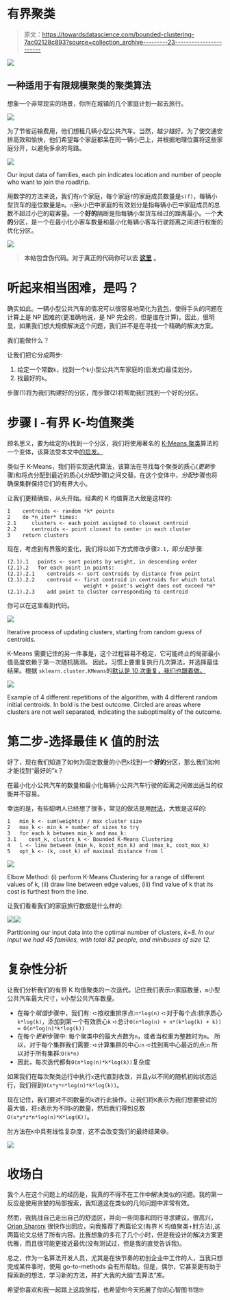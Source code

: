 # 有界聚类

> 原文：<https://towardsdatascience.com/bounded-clustering-7ac02128c893?source=collection_archive---------23----------------------->

![](img/1ffbf1f1a7120b77913ee828a2635719.png)

## 一种适用于有限规模聚类的聚类算法

想象一个非常现实的场景，你所在城镇的几个家庭计划一起去旅行。

![](img/402a6e31dcfe8a7be0b888458004e55b.png)

为了节省运输费用，他们想租几辆小型公共汽车。当然，越少越好。为了使交通安排高效和愉快，他们希望每个家庭都呆在同一辆小巴上，并根据地理位置将这些家庭分开，以避免多余的弯路。

![](img/07f915db7b752945e00010ffc382f177.png)

Our input data of families, each pin indicates location and number of people who want to join the roadtrip.

用数学的方法来说，我们有`n`个家庭，每个家庭`f`的家庭成员数量是`s(f)`，每辆小型货车的座位数量是`m`。`n`至`k`小巴中家庭的有效划分是指每辆小巴中家庭成员的总数不超过小巴的载客量。一个**好的**隔断是指每辆小型货车经过的距离最小。一个**大的**分区，是一个在最小化小客车数量和最小化每辆小客车行驶距离之间进行权衡的优化分区。

![](img/26d9fcc30f7d3e0f935d67ac412bcf07.png)

> **本帖包含伪代码。对于真正的代码你可以去** [**这里**](https://github.com/DalyaG/CodeSnippetsForPosterity/tree/master/BoundedClustering) **。**

# 听起来相当困难，是吗？

确实如此。一辆小型公共汽车的情况可以很容易地简化为[背包](https://en.wikipedia.org/wiki/Knapsack_problem)，使得手头的问题在计算上是 NP 困难的(更准确地说，是 NP 完全的，但是谁在计算)。因此，很明显，如果我们想大规模解决这个问题，我们并不是在寻找一个精确的解决方案。

我们能做什么？

让我们把它分成两步:

1.  给定一个常数`k`，找到一个`k`小型公共汽车家庭的(启发式)最佳划分。
2.  找最好的`k`。

步骤(1)将为我们构建好的分区，而步骤(2)将帮助我们找到一个好的分区。

# 步骤 I -有界 K-均值聚类

顾名思义，要为给定的`k`找到一个分区，我们将使用著名的 [K-Means 聚类](https://en.wikipedia.org/wiki/K-means_clustering)算法的一个变体，该算法受本文中[的启发。](https://core.ac.uk/download/pdf/61217069.pdf)

类似于 K-Means，我们将实现迭代算法，该算法在寻找每个聚类的质心(*更新*步骤)和将点分配到最近的质心(*分配*步骤)之间交替。在这个变体中，*分配*步骤也将确保集群保持它们的有界大小。

让我们更精确些，从头开始。经典的 K 均值算法大致是这样的:

```
1    centroids <- random *k* points
2    do *n_iter* times:
2.1     clusters <- each point assigned to closest centroid
2.2     centroids <- point closest to center in each cluster
3    return clusters
```

现在，考虑到有界簇的变化，我们将以如下方式修改步骤`2.1`，即*分配*步骤:

```
(2.1).1   points <- sort points by weight, in descending order
(2.1).2   for each point in points:
(2.1).2.1    centroids <- sort centroids by distance from point
(2.1).2.2    centroid <- first centroid in centroids for which total
                         weight + point's weight does not exceed *m*
(2.1).2.3    add point to cluster corresponding to centroid
```

你可以在这里看到代码。

![](img/7518937ee119d6120a884c147596c31a.png)

Iterative process of updating clusters, starting from random guess of centroids.

K-Means 需要记住的另一件事是，这个过程容易不稳定，它可能终止的局部最小值高度依赖于第一次随机猜测。
因此，习惯上要重复执行几次算法，并选择最佳结果。根据 `sklearn.cluster.KMeans`的[默认是 10 次重复，我们也跟着做。](https://scikit-learn.org/stable/modules/generated/sklearn.cluster.KMeans.html)

![](img/ca3b4bdce12c4e966d699e38f2f85ded.png)

Example of 4 different repetitions of the algorithm, with 4 different random initial centroids. In bold is the best outcome. Circled are areas where clusters are not well separated, indicating the suboptimality of the outcome.

# 第二步-选择最佳 K 值的肘法

好了，现在我们知道了如何为固定数量的小巴`k`找到一个**好的**分区，那么我们如何才能找到“最好的”`k`？

在最小化小公共汽车的数量和最小化每辆小公共汽车行驶的距离之间做出适当的权衡并不容易。

幸运的是，有些聪明人已经想了很多，常见的做法是用[肘法](https://en.wikipedia.org/wiki/Elbow_method_(clustering))，大致是这样的:

```
1   min_k <- sum(weights) / max cluster size
2   max_k <- min_k + number of sizes to try
3   for each k between min_k and max_k:
3.1    cost_k, clustrs_k <- Bounded K-Means Clustering
4   l <- line between (min_k, kcost_min_k) and (max_k, cost_max_k)
5   opt_k <- (k, cost_k) of maximal distance from l
```

![](img/7c7e1ccf892ad0c2b13596cc3ba287fe.png)

Elbow Method: (i) perform K-Means Clustering for a range of different values of k, (ii) draw line between edge values, (iii) find value of k that its cost is furthest from the line.

让我们看看我们的家庭旅行数据是什么样的:

![](img/ce8f6234e7c2e7e628e5ec3a62c3e7d3.png)![](img/688ad73413fdf973c2b8ec485200b485.png)

Partitioning our input data into the optimal number of clusters, *k=8\. In our input we had 45 families, with total 82 people, and minibuses of size 12.*

# 复杂性分析

让我们分析我们的有界 K 均值聚类的一次迭代。记住我们表示:`n`家庭数量，`m`小型公共汽车最大尺寸，`k`小型公共汽车数量。

*   在每个*赋值*步骤中，我们有:
    ➪按权重排序点:`n*log(n)`
    ➪对于每个点:排序质心`k*log(k)`，添加到第一个有效质心`k`
    ➪总计`O(n*log(n) + n*(k*log(k) + k)) = O(n*log(n)*k*log(k))`
*   在每个*更新*步骤中:
    每个聚类中的最大点数为`n`，或者当权重为整数时为`m`。
    所以，对于每个集群我们需要:
    ➪计算集群的中心:`n`
    ➪找到离中心最近的点:`n`
    所以对于所有集群:`O(k*n)`
*   因此，每次迭代都有`O(n*log(n)*k*log(k))`复杂度

如果我们在每次聚类运行中执行`x`迭代直到收敛，并且`y`以不同的随机初始状态运行，我们得到`O(x*y*n*log(n)*k*log(k))`。

现在记住，我们要对不同数量的`k`进行此操作。让我们将`K`表示为我们想要尝试的最大值，将`z`表示为不同`k`的数量，然后我们得到总数`O(x*y*z*n*log(n)*K*log(K))`。

肘方法在`K`中具有线性复杂度，这不会改变我们的最终结果😅。

![](img/eec1c7c97e8545838755d8804d63d0b4.png)

# 收场白

我个人在这个问题上的经历是，我真的不得不在工作中解决类似的问题。我的第一反应是使用贪婪的局部搜索，我知道这在类似的几何问题中非常有效。

然而，我挑战自己走出自己的舒适区，并向一些同事和同行寻求建议。很高兴， [Orian Sharoni](https://www.linkedin.com/in/orian-sharoni/) 很快作出回应，向我推荐了两篇论文(有界 K 均值聚类+肘方法),这两篇论文总结了所有内容。比我想象的多花了几个小时，但是我设计的解决方案更优雅，而且很可能更接近最优(没有测试过，但是我的直觉告诉我)。

总之，作为一名算法开发人员，尤其是在快节奏的初创企业中工作的人，当我只想完成某件事时，使用 go-to-methods 会有所帮助。但是，偶尔，它甚至更有助于探索新的想法，学习新的方法，并扩大我的大脑“去算法”库。

希望你喜欢和我一起踏上这段旅程，也希望你今天拓展了你的心智图书馆🤓